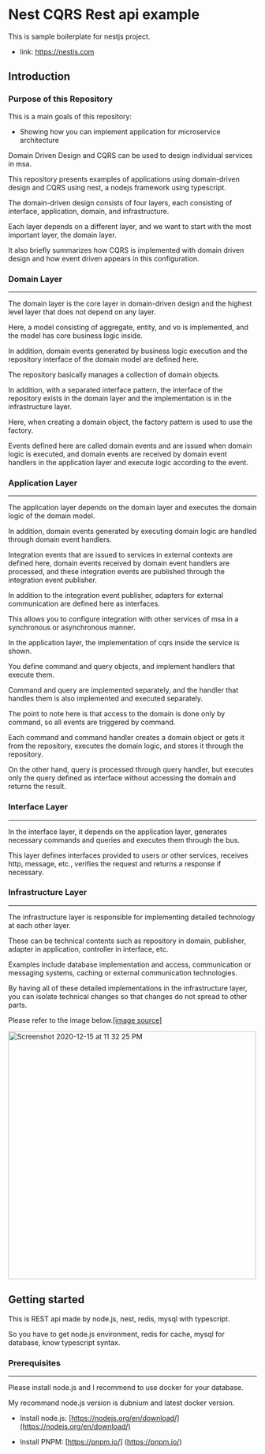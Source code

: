 # Nest CQRS Rest api example

This is sample boilerplate for nestjs project.
- link: https://nestjs.com

## Introduction
### Purpose of this Repository
This is a main goals of this repository:
- Showing how you can implement application for microservice architecture

Domain Driven Design and CQRS can be used to design individual services in msa.

This repository presents examples of applications using domain-driven design and CQRS using nest, a nodejs framework using typescript.

The domain-driven design consists of four layers, each consisting of interface, application, domain, and infrastructure.

Each layer depends on a different layer, and we want to start with the most important layer, the domain layer.

It also briefly summarizes how CQRS is implemented with domain driven design and how event driven appears in this configuration.

### Domain Layer
---
The domain layer is the core layer in domain-driven design and the highest level layer that does not depend on any layer.

Here, a model consisting of aggregate, entity, and vo is implemented, and the model has core business logic inside.

In addition, domain events generated by business logic execution and the repository interface of the domain model are defined here.

The repository basically manages a collection of domain objects.

In addition, with a separated interface pattern, the interface of the repository exists in the domain layer and the implementation is in the infrastructure layer.

Here, when creating a domain object, the factory pattern is used to use the factory.

Events defined here are called domain events and are issued when domain logic is executed, and domain events are received by domain event handlers in the application layer and execute logic according to the event.

### Application Layer
---
The application layer depends on the domain layer and executes the domain logic of the domain model.

In addition, domain events generated by executing domain logic are handled through domain event handlers.

Integration events that are issued to services in external contexts are defined here, domain events received by domain event handlers are processed, and these integration events are published through the integration event publisher.

In addition to the integration event publisher, adapters for external communication are defined here as interfaces.

This allows you to configure integration with other services of msa in a synchronous or asynchronous manner.

In the application layer, the implementation of cqrs inside the service is shown.

You define command and query objects, and implement handlers that execute them.

Command and query are implemented separately, and the handler that handles them is also implemented and executed separately.

The point to note here is that access to the domain is done only by command, so all events are triggered by command.

Each command and command handler creates a domain object or gets it from the repository, executes the domain logic, and stores it through the repository.

On the other hand, query is processed through query handler, but executes only the query defined as interface without accessing the domain and returns the result.

### Interface Layer
---
In the interface layer, it depends on the application layer, generates necessary commands and queries and executes them through the bus.

This layer defines interfaces provided to users or other services, receives http, message, etc., verifies the request and returns a response if necessary.

### Infrastructure Layer
---
The infrastructure layer is responsible for implementing detailed technology at each other layer.

These can be technical contents such as repository in domain, publisher, adapter in application, controller in interface, etc.

Examples include database implementation and access, communication or messaging systems, caching or external communication technologies.

By having all of these detailed implementations in the infrastructure layer, you can isolate technical changes so that changes do not spread to other parts.

Please refer to the image below.[[image source]](http://seedstack.org/docs/business/layers/)

<img width="502" alt="Screenshot 2020-12-15 at 11 32 25 PM" src="https://user-images.githubusercontent.com/20676870/102228546-2b27b480-3f2e-11eb-8312-453fa669612e.png">

## Getting started
This is REST api made by node.js, nest, redis, mysql with typescript.

So you have to get node.js environment, redis for cache, mysql for database, know typescript syntax.

### Prerequisites
---
Please install node.js and I recommend to use docker for your database.

My recommand node.js version is dubnium and latest docker version.

* Install node.js: [https://nodejs.org/en/download/](https://nodejs.org/en/download/)

* Install PNPM: [https://pnpm.io/] (https://pnpm.io/)
